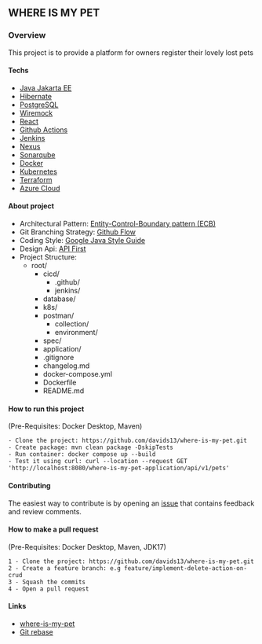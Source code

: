 ## WHERE IS MY PET

### Overview
This project is to provide a platform for owners register their lovely lost pets

#### Techs
- [Java Jakarta EE](https://jakarta.ee/specifications/)
- [Hibernate](https://hibernate.org/orm/documentation/6.1/)
- [PostgreSQL](https://www.postgresql.org/docs/)
- [Wiremock](https://wiremock.org/docs/)
- [React](https://reactjs.org/docs/getting-started.html)
- [Github Actions](https://docs.github.com/en/actions)
- [Jenkins](https://www.jenkins.io/doc/)
- [Nexus](https://help.sonatype.com/repomanager3)
- [Sonarqube](https://docs.sonarqube.org/latest/)
- [Docker](https://docs.docker.com/)
- [Kubernetes](https://kubernetes.io/docs/home/)
- [Terraform](https://developer.hashicorp.com/terraform/docs)
- [Azure Cloud](https://learn.microsoft.com/en-us/azure/)

#### About project
- Architectural Pattern: [Entity-Control-Boundary pattern (ECB)](https://en.wikipedia.org/wiki/Entity-control-boundary)
- Git Branching Strategy: [Github Flow](https://www.atlassian.com/git/tutorials/comparing-workflows/gitflow-workflow)
- Coding Style: [Google Java Style Guide](https://google.github.io/styleguide/javaguide.html)
- Design Api: [API First](https://github.com/OAI/OpenAPI-Specification/blob/main/versions/3.0.2.md#oasObject)
- Project Structure:
  - root/
    - cicd/
      - .github/
      - jenkins/
    - database/
    - k8s/
    - postman/
      - collection/
      - environment/
    - spec/
    - application/
    - .gitignore
    - changelog.md
    - docker-compose.yml
    - Dockerfile
    - README.md

#### How to run this project
(Pre-Requisites: Docker Desktop, Maven)

    - Clone the project: https://github.com/davids13/where-is-my-pet.git
    - Create package: mvn clean package -DskipTests
    - Run container: docker compose up --build
    - Test it using curl: curl --location --request GET 'http://localhost:8080/where-is-my-pet-application/api/v1/pets'

#### Contributing
The easiest way to contribute is by opening an [issue](https://github.com/davids13/where-is-my-pet/issues) that contains
feedback and review comments.

#### How to make a pull request
(Pre-Requisites: Docker Desktop, Maven, JDK17)

    1 - Clone the project: https://github.com/davids13/where-is-my-pet.git
    2 - Create a feature branch: e.g feature/implement-delete-action-on-crud
    3 - Squash the commits
    4 - Open a pull request

#### Links
- [where-is-my-pet](https://github.com/davids13/where-is-my-pet.git)
- [Git rebase](https://git-scm.com/docs/git-rebase)